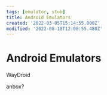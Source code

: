 ```yaml
---
tags: [emulator, stub]
title: Android Emulators
created: '2022-03-05T15:14:55.000Z'
modified: '2022-08-18T12:00:55.480Z'
---
```


# Android Emulators

WayDroid

anbox?
